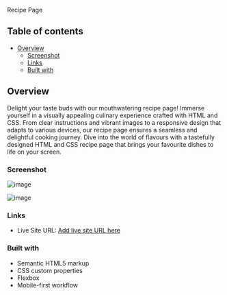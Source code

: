 Recipe Page

## Table of contents

- [Overview](#overview)
  - [Screenshot](#screenshot)
  - [Links](#links)
  - [Built with](#built-with)


## Overview

Delight your taste buds with our mouthwatering recipe page! Immerse yourself in a visually appealing culinary experience crafted with HTML and CSS. From clear instructions and vibrant images to a responsive design that adapts to various devices, our recipe page ensures a seamless and delightful cooking journey. Dive into the world of flavours with a tastefully designed HTML and CSS recipe page that brings your favourite dishes to life on your screen.

### Screenshot

![image](https://github.com/shivamdwivedi1511/My-Projects-Portfolio/assets/39148476/12af65b2-7b85-421d-856a-648a850764ed)

![image](https://github.com/shivamdwivedi1511/My-Projects-Portfolio/assets/39148476/20096ae7-ebe6-46e0-b425-552747f10932)



### Links

- Live Site URL: [Add live site URL here](https://shivam-dwivedi-links.netlify.app/2.recipe%20page/)

### Built with

- Semantic HTML5 markup
- CSS custom properties
- Flexbox
- Mobile-first workflow

